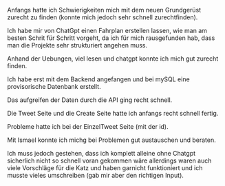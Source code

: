 Anfangs hatte ich Schwierigkeiten mich mit dem neuen Grundgerüst zurecht zu finden (konnte mich jedoch sehr schnell zurechtfinden).

Ich habe mir von ChatGpt einen Fahrplan erstellen lassen, wie man am besten Schrit für Schritt vorgeht,
da ich für mich rausgefunden hab, dass man  die Projekte sehr strukturiert angehen muss.

Anhand der Uebungen, viel lesen und chatgpt konnte ich mich gut zurecht finden.

Ich habe erst mit dem Backend angefangen und bei mySQL eine provisorische Datenbank erstellt.

Das aufgreifen der Daten durch die API ging recht schnell.

Die Tweet Seite und die Create Seite hatte ich anfangs recht schnell fertig.

Probleme hatte ich bei der EinzelTweet Seite (mit der id).

Mit Ismael konnte ich michg bei Problemen gut austauschen und beraten.

Ich muss jedoch gestehen, dass ich komplett alleine ohne Chatgpt sicherlich nicht so schnell voran gekommen wäre
allerdings waren auch viele Vorschläge für die Katz und haben garnicht funktioniert und ich musste vieles umschreiben 
(gab mir aber den richtigen Input).

